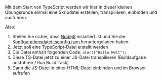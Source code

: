 Mit dem Start von TypeScript werden wir hier in dieser kleinen Übungsrunde einmal eine Skripdatei erstellen, transpilieren, einbinden und ausführen.

Also:

1. Stellen Sie sicher, dass [NodejS](https://nodejs.org/) installiert ist und Sie die [Konfigurationsdatei tsconfig.json ](https://github.com/gabriel-rausch/EIA1-Material/blob/master/L06/tsconfig.json) heruntergeladen haben
2. Jetzt soll eine TypeScript-Datei erstellt werden
3. Die Datei enthält folgenden Code: `alert("Hallo Welt");`
4. Diese TS-Datei jetzt zu einer JS-Datei transpilieren (Buildaufgabe ausführen / Run Build Task)
5. Dann die JS-Datei in einer HTML-Datei einbinden und im Browser aufrufen
